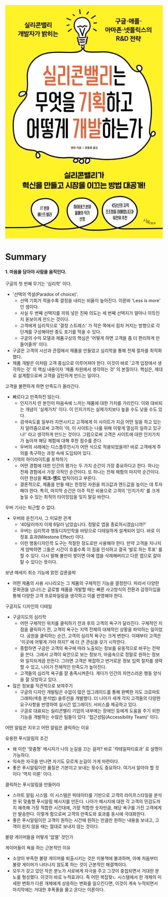 <img src="./cover-img.jpeg" width="600px">

# Summary

#### 1. 마음을 담아야 사람을 움직인다.

구글의 첫 번째 무기는 '심리학' 이다.

- '선택의 역설(Paradox of choice)'.
  - 선택 기회가 적을수록 결정을 내리는 비율이 높아진다. 이른바 'Less is more' 인 셈이다.
  - 사실 두 번째 선택지를 끼워 넣은 진짜 의도는 세 번째 선택지가 얼마나 이득인지 돋보이게 만드는 것이다.
  - 고객에게 심리적으로 '결정 스트레스' 가 작은 쪽에서 점차 커지는 방향으로 각 단계를 구성해야만 중도 포기를 막을 수 있다.
  - 구글의 수익 모델과 제품구상의 핵심은 '어떻게 하면 고객을 좀 더 편리하게 만들어줄까' 이다.
- 구글은 고객의 시선과 관점에서 제품을 만들었고 심리학을 통해 전체 절차를 최적화했다.
- 제품 개발은 이처럼 고객 중심으로 이루어져야 한다. 이것이 바로 '고객 입장에서 생각하는 것' 의 핵심 내용이자 '제품 차원에서 생각하는 것' 의 본질이다. 핵심은, 제대로 설계함으로써 고객을 감탄하게 만드는 일이다.

고객을 불편하게 하면 만족도가 올라간다.

- 빠르다고 만족하진 않는다.
  - 인지가치 란 본인이 마음속에 느끼는 제품에 대한 가치를 가리킨다. 이와 대비되는 개념이 '실제가치' 이다. 이 인지가치는 실제가치보다 높을 수도 낮을 수도 있다.
  - 검색속도를 일부러 지연시키고 고객에게 이 사이트가 지금 어떤 일을 하고 있는지 알려줌으로써 고객이 '아, 이 사이트는 나를 위해 이렇게 열심히 일하고 있구나!' 라고 생각하게 만드는 것이다. 그럼으로써 고객은 사이트에 대한 인지가치가 높아져 해당 체험에 대해 후한 점수를 준다.
  - 우버의 사례에는 디스플루언시가 어떤 식으로 적용되었을까? 바로 고객에게 주의를 촉구하는 과정 속에 도입되어 있다.
- 기억의 하이라이트를 포착하기
  - 어떤 경험에 대한 인간의 평가는 두 가지 순간이 가장 중요하다고 한다. 하나는 전체 경험에서 가장 극적인 순간이다. 또 하나는 전체 체험의 마지막 순간이다. 이런 현상을 <b>피크-엔드</b> 법칙이라고 부른다.
  - 결론적으로, 제품을 만들 때는 한정된 자원을 피크값과 엔드값을 높이는 데 투자해야 한다. 특히, 마지막 순간은 아주 적은 비용으로 고객의 '인지가치' 를 크게 높일 수 있는 최적의 타이밍임을 잊지 말길 바란다.

우버 기사는 퇴근할 수 없다.

- 우버와 운전기사, 그 미묘한 관계
  - '40달러까지 이제 6달러 남았습니다. 정말로 앱을 종료하시겠습니까?'
  - 우버는 심리학과 행동디자인학을 바탕으로 디테일하게 설계되어 있다. 바로 이정표 효과(Milestone Effect) 이다.
  - 이런 행동디자인학 도구는 적절한 정도로만 사용해야 한다. 만약 고객을 지나치게 암박하면 그들은 시간이 흐를수록 이 점을 인식하고 결국 '발로 하는 투표' 를 할 수 있다. 다시 말해 불만이 쌓이면 아예 앱을 삭제해버리고 다른 앱으로 갈아탈 수 있다는 뜻이다.

보낸 메세지 취소 기능에 얽힌 갑론을박

- 어떤 제품의 사용 시나리오는 그 제품의 구체적인 기능을 결정한다. 따라서 다양한 문화권을 넘나드는 글로벌 제품을 개발할 때는 빠른 사고방식의 전환과 감정이입을 통해 다양한 고객 프로파일링을 생각하고 이를 반영해야 한다.

구글지도 디자인의 디테일

- 구글지도의 심리학
  - 어떤 구체적인 위치를 클릭하기 전과 후의 고객의 욕구가 달라진다. 구체적인 지점을 클릭하기 전, 고객의 욕구는 지역 전체의 대체적인 상황을 파악하는 일이었다. 공원을 클릭하는 순간, 고객의 심리적 욕구는 크게 변한다. 이때부터 고객은 '이곳에 어떻게 가야 하지?' 에 더 큰 관심을 갖기 시작한다.
  - 종합하면 구글은 고객의 욕구에 따라 노출되는 정보를 유동적으로 바꾸는 전략을 쓴다. 그래서 고객이 육안으로 보는 정보가, 마음속으로 정말로 원하는 정보와 일치되게끔 만든다. 그러면 고객은 복잡하고 번거로운 정보 입력 절차를 생략할 수 있고, 나아가 전체적인 만족도가 높아진다.
  - 고객들의 심리적 욕구를 잘 충족시켜준다. 게다가 인간의 자연스러운 행동 양식을 잘 모방하고 있다.
- 많은 정보를 직관적으로 보여주기
  - 구글의 디자인 개발팀은 수없이 많은 업그레이드를 통해 완벽한 지도 크로마토그래피(색층 분석법) 솔루션을 개발했다. 더 나아가 세계 각지 고객들의 다양한 요구사항을 반영하여 실시간 업그레이드 서비스를 제공하고 있다.
  - 구글로 대표되는 실리콘밸리 기업의 내부에는 장애인 등에게 도움을 주기 위한 기능을 개발하는 수많은 팀들이 있다. '접근성팀(Accessibility Team)' 이다.

어떤 알림은 지우고 어떤 알림은 클릭하는 이유

유용한 푸시알림의 조건

- 왜 이런 '맞춤형' 메시지가 나의 눈길을 끄는 걸까? 바로 '칵테일파티효과' 로 설명이 가능하다.
- 익숙한 자극을 만나면 자기도 모르게 눈길이 가게 마련이다.
- 좋은 푸시알림이란 품질은 기본이고 보내는 횟수도 중요하다. 여기서 알아야 할 것이다 '역치 이론' 이다.

클릭하는 푸시알림을 만들어라

- 스마트 알림 시스템. 이 시스템은 빅데이터를 기반으로 고객의 라이프스타일을 분석한 뒤 맞춤형 푸시알림 메시지를 만든다. 나아가 메시지에 대한 각 고객의 민감도까지 예측해 가장 적합한 시간대에, 가장 적합한 숫자만큼, 해당 욕구를 가진 고객에게만 발송한다. 이렇게 함으로써 고객의 만족도와 효과를 동시에 극대화한다.
- 좋은 푸시알림이란 고객이 원하는 시간에 원하는 만큼만 원하는 내용을 보내고, 고객이 원치 않을 때는 절대로 보내지 않는 것이다.

불량 게이머들을 어떻게 '없앨' 것인가

게이머들이 욕을 하는 근본적인 이유

- 소양이 부족한 불량 게이머를 퇴출시키는 것은 미봉책에 불과하며, 아예 처음부터 불량 게이머가 나타나지 않도록 하는 것이 근본적인 해결책이다.
- 모두가 갖고 있던 작은 분노가 서로에게 자극을 주고 그것이 중첩되면서 거대한 분노를 형성했다. 이것이 바로 누적효과다. 즉 어떤 복잡핮ㄴ 시스템에서 한 개체의 미세한 변화가 다른 개체에게 상응하는 변화를 일으킨다면, 이것이 계속 누적되면서 마지막에는 거대한 후폭풍을 몰고 온다는 이론이다.
